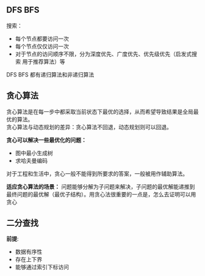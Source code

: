 ## DFS BFS
搜索：  
* 每个节点都要访问一次
* 每个节点仅仅访问一次
* 对于节点的访问顺序不限，分为深度优先、广度优先、优先级优先（启发式搜索 用于推荐算法）等 

DFS BFS 都有递归算法和非递归算法
## 贪心算法  
贪心算法是在每一步中都采取当前状态下最优的选择，从而希望导致结果是全局最优的算法。  
贪心算法与动态规划的差异：贪心算法不回退，动态规划则可以回退。  

**贪心可以解决一些最优化的问题：**
* 图中最小生成树
* 求哈夫曼编码    

对于工程和生活中，贪心一般不能得到所要求的答案，一般被用作辅助算法。  

**适应贪心算法的场景：**
问题能够分解为子问题来解决，子问题的最优解能递推到最终问题的最优解（最优子结构）。用贪心法很重要的一点是，怎么去证明可以用贪心   

## 二分查找  
**前提**: 
* 数据有序性
* 存在上下界
* 能够通过索引下标访问  
